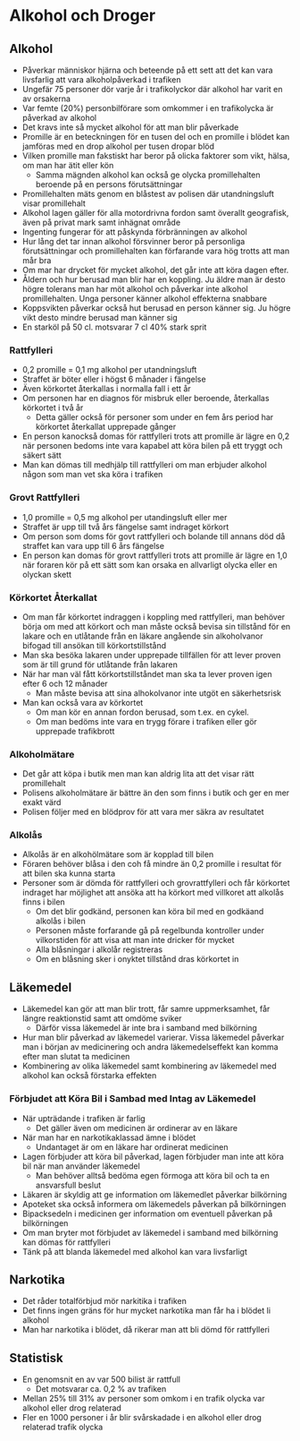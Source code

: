 # Alkohol och Droger

## Alkohol

* Påverkar människor hjärna och beteende på ett sett att det kan vara livsfarlig att vara alkoholpåverkad i trafiken
* Ungefär 75 personer dör varje år i trafikolyckor där alkohol har varit en av orsakerna
* Var femte (20%) personbilförare som omkommer i en trafikolycka är påverkad av alkohol
* Det kravs inte så mycket alkohol för att man blir påverkade
* Promille är en beteckningen för en tusen del och en promille i blödet kan jamföras med en drop alkohol per tusen dropar blöd
* Vilken promille man fakstiskt har beror på olicka faktorer som vikt, hälsa, om man har ätit eller kön
  * Samma mägnden alkohol kan också ge olycka promillehalten beroende på en persons förutsättningar
* Promillehalten mäts genom en blåstest av polisen där utandningsluft visar promillehalt
* Alkohol lagen gäller för alla motordrivna fordon samt överallt geografisk, även på privat mark samt inhägnat område
* Ingenting fungerar för att påskynda förbränningen av alkohol
* Hur lång det tar innan alkohol försvinner beror på personliga förutsättningar och promillehalten kan förfarande vara hög trotts att man mår bra
* Om mar har drycket för mycket alkohol, det går inte att köra dagen efter.
* Åldern och hur berusad man blir har en koppling. Ju äldre man är desto högre tolerans man har möt alkohol och påverkar inte alkohol promillehalten. Unga personer känner alkohol effekterna snabbare
* Koppsvikten påverkar också hut berusad en person känner sig. Ju högre vikt desto mindre berusad man känner sig
* En starköl på 50 cl. motsvarar 7 cl 40% stark sprit

### Rattfylleri

* 0,2 promille = 0,1 mg alkohol per utandningsluft 
* Straffet är böter eller i högst 6 månader i fängelse
* Även körkortet återkallas i normalla fall i ett år
* Om personen har en diagnos för misbruk eller beroende, återkallas körkortet i två år
  * Detta gäller också för personer som under en fem års period har körkortet återkallat upprepade gånger
* En person kanockså domas för rattfylleri trots att promille är lägre en 0,2 när personen bedoms inte vara kapabel att köra bilen på ett tryggt och säkert sätt
* Man kan dömas till medhjälp till rattfylleri om man erbjuder alkohol någon som man vet ska köra i trafiken

### Grovt Rattfylleri

* 1,0 promille = 0,5 mg alkohol per utandingsluft eller mer
* Straffet är upp till två års fängelse samt indraget körkort
* Om person som doms för govt rattfylleri och bolande till annans död då straffet kan vara upp till 6 års fängelse
* En person kan domas för grovt rattfylleri trots att promille är lägre en 1,0 när foraren kör på ett sätt som kan orsaka en allvarligt olycka eller en olyckan skett

### Körkortet Återkallat

* Om man får körkortet indraggen i koppling med rattfylleri, man behöver börja om med att körkort och man måste också bevisa sin tillstånd för en lakare och en utlåtande från en läkare angående sin alkoholvanor bifogad till ansökan till körkortstillstånd 
* Man ska besöka lakaren under upprepade tillfällen för att lever proven som är till grund för utlåtande från lakaren
* När har man väl fått körkortstillståndet man ska ta lever proven igen efter 6 och 12 månader
  * Man måste bevisa att sina alhokolvanor inte utgöt en säkerhetsrisk
* Man kan också vara av körkortet 
  * Om man kör en annan fordon berusad, som t.ex. en cykel.
  * Om man bedöms inte vara en trygg förare i trafiken eller gör upprepade trafikbrott

### Alkoholmätare

* Det går att köpa i butik men man kan aldrig lita att det visar rätt promillehalt
* Polisens alkoholmätare är bättre än den som finns i butik och ger en mer exakt värd
* Polisen följer med en blödprov för att vara mer säkra av resultatet

### Alkolås

* Alkolås är en alkohölmätare som är kopplad till bilen
* Föraren behöver blåsa i den coh få mindre än 0,2 promille i resultat för att bilen ska kunna starta
* Personer som är dömda för rattfylleri och grovrattfylleri och får körkortet indraget har möjlighet att ansöka att ha körkort med villkoret att alkolås finns i bilen
  * Om det blir godkänd, personen kan köra bil med en godkäand alkolås i bilen
  * Personen måste forfarande gå på regelbunda kontroller under vilkorstiden för att visa att man inte dricker för mycket
  * Alla blåsningar i alkolår registreras
  * Om en blåsning sker i onyktet tillstånd dras körkortet in

## Läkemedel

* Läkemedel kan gör att man blir trott, får samre uppmerksamhet, får längre reaktionstid samt att omdöme sviker
  * Därför vissa läkemedel är inte bra i samband med bilkörning
* Hur man blir påverkad av läkemedel varierar. Vissa läkemedel påverkar man i början av medicinering och andra läkemedelseffekt kan komma efter man slutat ta medicinen
* Kombinering av olika läkemedel samt kombinering av läkemedel med alkohol kan också förstarka effekten

### Förbjudet att Köra Bil i Sambad med Intag av Läkemedel

* När upträdande i trafiken är farlig
  * Det gäller även om medicinen är ordinerar av en läkare 
* När man har en narkotikaklassad ämne i blödet 
  * Undantaget är om en läkare har ordinerat medicinen
* Lagen förbjuder att köra bil påverkad, lagen förbjuder man inte att köra bil när man använder läkemedel
  * Man behöver alltså bedöma egen förmoga att köra bil och ta en ansvarsfull beslut
* Läkaren är skyldig att ge information om läkemedlet påverkar bilkörning
* Apoteket ska också informera om läkemedels påverkan på bilkörningen
* Bipacksedeln i medicinen ger information om eventuell påverkan på bilkörningen
* Om man bryter mot förbjudet av läkemedel i samband med bilkörning kan dömas för rattfylleri
* Tänk på att blanda läkemedel med alkohol kan vara livsfarligt

## Narkotika

* Det råder totalförbjud mör narkitika i trafiken
* Det finns ingen gräns för hur mycket narkotika man får ha i blödet li alkohol
* Man har narkotika i blödet, då rikerar man att bli dömd för rattfylleri

## Statistisk

* En genomsnit en av var 500 bilist är rattfull
  * Det motsvarar ca. 0,2 % av trafiken
* Mellan 25% till 31% av personer som omkom i en trafik olycka var alkohol eller drog relaterad
* Fler en 1000 personer i år blir svårskadade  i en alkohol eller drog relaterad trafik olycka
